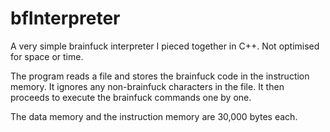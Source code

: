 # bfInterpreter
A very simple brainfuck interpreter I pieced together in C++. Not optimised for space or time.

The program reads a file and stores the brainfuck code in the instruction memory. It ignores any non-brainfuck characters in the file.
It then proceeds to execute the brainfuck commands one by one. 

The data memory and the instruction memory are 30,000 bytes each.

